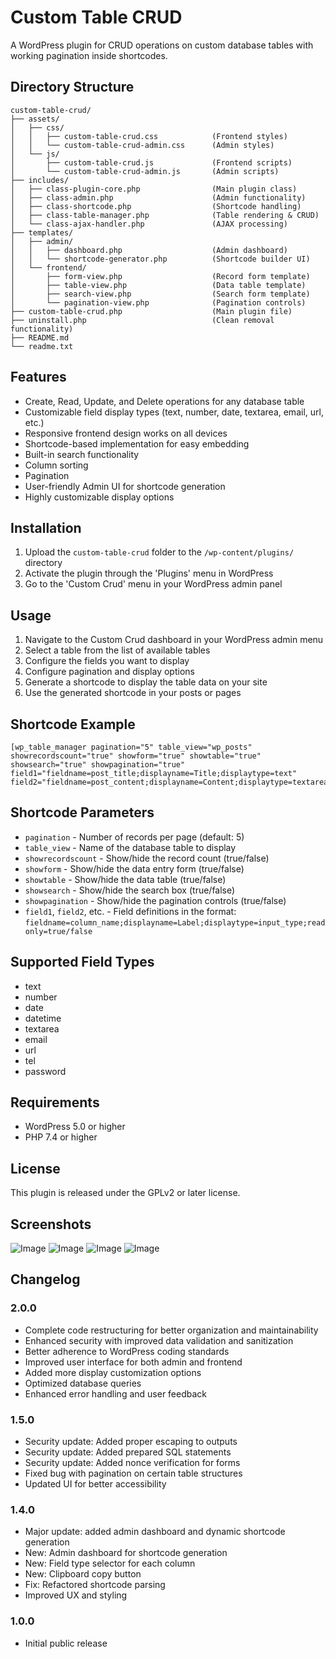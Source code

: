 # Custom Table CRUD

A WordPress plugin for CRUD operations on custom database tables with working pagination inside shortcodes.

## Directory Structure

```
custom-table-crud/
├── assets/
│   ├── css/
│   │   ├── custom-table-crud.css            (Frontend styles)
│   │   └── custom-table-crud-admin.css      (Admin styles)
│   └── js/
│       ├── custom-table-crud.js             (Frontend scripts)
│       └── custom-table-crud-admin.js       (Admin scripts)
├── includes/
│   ├── class-plugin-core.php                (Main plugin class)
│   ├── class-admin.php                      (Admin functionality)
│   ├── class-shortcode.php                  (Shortcode handling)
│   ├── class-table-manager.php              (Table rendering & CRUD)
│   └── class-ajax-handler.php               (AJAX processing)
├── templates/
│   ├── admin/
│   │   ├── dashboard.php                    (Admin dashboard)
│   │   └── shortcode-generator.php          (Shortcode builder UI)
│   └── frontend/
│       ├── form-view.php                    (Record form template)
│       ├── table-view.php                   (Data table template)
│       ├── search-view.php                  (Search form template)
│       └── pagination-view.php              (Pagination controls)
├── custom-table-crud.php                    (Main plugin file)
├── uninstall.php                            (Clean removal functionality)
├── README.md
└── readme.txt
```

## Features

- Create, Read, Update, and Delete operations for any database table
- Customizable field display types (text, number, date, textarea, email, url, etc.)
- Responsive frontend design works on all devices
- Shortcode-based implementation for easy embedding
- Built-in search functionality
- Column sorting
- Pagination
- User-friendly Admin UI for shortcode generation
- Highly customizable display options

## Installation

1. Upload the `custom-table-crud` folder to the `/wp-content/plugins/` directory
2. Activate the plugin through the 'Plugins' menu in WordPress
3. Go to the 'Custom Crud' menu in your WordPress admin panel

## Usage

1. Navigate to the Custom Crud dashboard in your WordPress admin menu
2. Select a table from the list of available tables
3. Configure the fields you want to display
4. Configure pagination and display options
5. Generate a shortcode to display the table data on your site
6. Use the generated shortcode in your posts or pages

## Shortcode Example

```
[wp_table_manager pagination="5" table_view="wp_posts" showrecordscount="true" showform="true" showtable="true" showsearch="true" showpagination="true" field1="fieldname=post_title;displayname=Title;displaytype=text" field2="fieldname=post_content;displayname=Content;displaytype=textarea"]
```

## Shortcode Parameters

- `pagination` - Number of records per page (default: 5)
- `table_view` - Name of the database table to display
- `showrecordscount` - Show/hide the record count (true/false)
- `showform` - Show/hide the data entry form (true/false)
- `showtable` - Show/hide the data table (true/false)
- `showsearch` - Show/hide the search box (true/false)
- `showpagination` - Show/hide the pagination controls (true/false)
- `field1`, `field2`, etc. - Field definitions in the format: `fieldname=column_name;displayname=Label;displaytype=input_type;readonly=true/false`

## Supported Field Types

- text
- number
- date
- datetime
- textarea
- email
- url
- tel
- password

## Requirements

- WordPress 5.0 or higher
- PHP 7.4 or higher

## License

This plugin is released under the GPLv2 or later license.

## Screenshots
![Image](https://github.com/user-attachments/assets/72f8f0fd-8ae9-4442-9957-c272e45b6e0b)
![Image](https://github.com/user-attachments/assets/fa95e6b1-da19-4dcc-9c9f-ada32a861a60)
![Image](https://github.com/user-attachments/assets/5b334c5f-40b1-4a49-826b-956a99e372f4)
![Image](https://github.com/user-attachments/assets/9ba3cb20-f604-455f-b516-7767bbfc8088)

## Changelog

### 2.0.0
* Complete code restructuring for better organization and maintainability
* Enhanced security with improved data validation and sanitization
* Better adherence to WordPress coding standards
* Improved user interface for both admin and frontend
* Added more display customization options
* Optimized database queries
* Enhanced error handling and user feedback

### 1.5.0
* Security update: Added proper escaping to outputs
* Security update: Added prepared SQL statements 
* Security update: Added nonce verification for forms
* Fixed bug with pagination on certain table structures
* Updated UI for better accessibility

### 1.4.0
* Major update: added admin dashboard and dynamic shortcode generation
* New: Admin dashboard for shortcode generation
* New: Field type selector for each column
* New: Clipboard copy button
* Fix: Refactored shortcode parsing
* Improved UX and styling

### 1.0.0
* Initial public release
